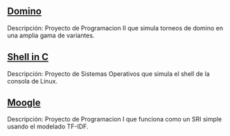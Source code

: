 ## [Domino]([https://link-del-proyecto-1.com](https://github.com/alexsierra45/domino))

<!-- ![Nombre del proyecto 1](https://enlace-de-la-imagen-del-proyecto-1.jpg) -->

Descripción: Proyecto de Programacion II que simula torneos de domino en una amplia gama de variantes.

## [Shell in C]([https://link-del-proyecto-2.com](https://github.com/alexsierra45/shell-in-c))

<!-- ![Nombre del proyecto 2](https://enlace-de-la-imagen-del-proyecto-2.jpg) -->

Descripción: Proyecto de Sistemas Operativos que simula el shell de la consola de Linux.

## [Moogle]([https://link-del-proyecto-3.com](https://github.com/alexsierra45/moogle-2021))

<!-- ![Nombre del proyecto 3](https://enlace-de-la-imagen-del-proyecto-3.jpg) -->

Descripción: Proyecto de Programacion I que funciona como un SRI simple usando el modelado TF-IDF.


